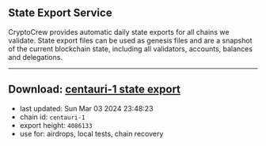 ## State Export Service
CryptoCrew provides automatic daily state exports for all chains we validate. State export files can be used as genesis files and are a snapshot of the current blockchain state, including all validators, accounts, balances and delegations.

---
**Download: [centauri-1 state export](https://dl-eu2.ccvalidators.com/SERVICE/composable/centauri-1_export_4086133.json)**
---

- last updated: Sun Mar 03 2024 23:48:23
- chain id: `centauri-1`
- export height: `4086133`
- use for: airdrops, local tests, chain recovery
